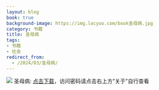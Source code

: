 ```yaml
---
layout: blog
book: true
background-image: https://img.locyoo.com/book圣母病.jpg
category: 书籍
title: 圣母病
tags:
- 书籍
- 社会
redirect_from:
  - /2024/03/圣母病/
---
```

![](https://img.locyoo.com/book圣母病.jpg)
圣母病: <a name = "ref1" href="https://url18.ctfile.com/f/50983618-1249911131-619058?p=3619">点击下载</a>，访问密码请点击右上方“关于”自行查看